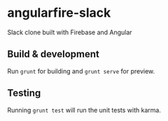 # angularfire-slack

Slack clone built with Firebase and Angular

## Build & development

Run `grunt` for building and `grunt serve` for preview.

## Testing

Running `grunt test` will run the unit tests with karma.
